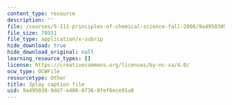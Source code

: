 ```yaml
---
content_type: resource
description: ''
file: /courses/5-111-principles-of-chemical-science-fall-2008/9a4950309dd7e40607368fef6ece91a0_iWZDVWdtjMY.srt
file_size: 70551
file_type: application/x-subrip
hide_download: true
hide_download_original: null
learning_resource_types: []
license: https://creativecommons.org/licenses/by-nc-sa/4.0/
ocw_type: OCWFile
resourcetype: Other
title: 3play caption file
uid: 9a495030-9dd7-e406-0736-8fef6ece91a0
---
```


